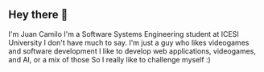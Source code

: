 ## Hey there 👋
I'm Juan Camilo
I'm a Software Systems Engineering student at ICESI University
I don't have much to say. I'm just a guy who likes videogames and software development
I like to develop web applications, videogames, and AI, or a mix of those
So I really like to challenge myself :)
